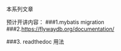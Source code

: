 本系列文章


预计开讲内容：
###1.mybatis  migration
###2.https://flywaydb.org/documentation/

###3. readthedoc 用法